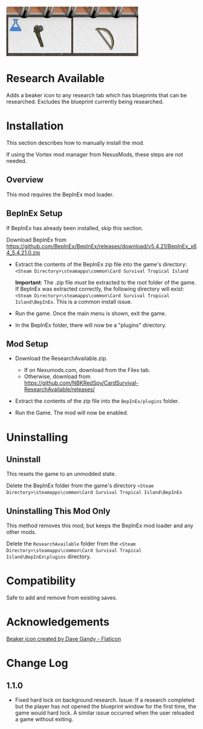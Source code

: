 ![Research Header Icons](./media/ResearchHeader.png)
# Research Available
Adds a beaker icon to any research tab which has blueprints that can be researched.  Excludes the blueprint currently being researched.
# Installation 
This section describes how to manually install the mod.

If using the Vortex mod manager from NexusMods, these steps are not needed.  

## Overview
This mod requires the BepInEx mod loader.

## BepInEx Setup
If BepInEx has already been installed, skip this section.

Download BepInEx from https://github.com/BepInEx/BepInEx/releases/download/v5.4.21/BepInEx_x64_5.4.21.0.zip

* Extract the contents of the BepInEx zip file into the game's directory:
```<Steam Directory>\steamapps\common\Card Survival Tropical Island```

    __Important__:  The .zip file *must* be extracted to the root folder of the game.  If BepInEx was extracted correctly, the following directory will exist: ```<Steam Directory>\steamapps\common\Card Survival Tropical Island\BepInEx```.  This is a common install issue.

* Run the game.  Once the main menu is shown, exit the game.
    
* In the BepInEx folder, there will now be a "plugins" directory.

## Mod Setup
* Download the ResearchAvailable.zip.  
    * If on Nexumods.com, download from the Files tab.
    * Otherwise, download from https://github.com/NBKRedSpy/CardSurvival-ResearchAvailable/releases/

* Extract the contents of the zip file into the ```BepInEx/plugins``` folder.

* Run the Game.  The mod will now be enabled.

# Uninstalling

## Uninstall
This resets the game to an unmodded state.

Delete the BepInEx folder from the game's directory
```<Steam Directory>\steamapps\common\Card Survival Tropical Island\BepInEx```

## Uninstalling This Mod Only

This method removes this mod, but keeps the BepInEx mod loader and any other mods.

Delete the ```ResearchAvailable``` folder from the ```<Steam Directory>\steamapps\common\Card Survival Tropical Island\BepInEx\plugins``` directory.
# Compatibility
Safe to add and remove from existing saves.

# Acknowledgements

[Beaker icon created by Dave Gandy - Flaticon](https://www.flaticon.com/free-icons/beaker)


# Change Log
## 1.1.0
* Fixed hard lock on background research.  Issue: If a research completed but the player has not opened the blueprint window for the first time, the game would hard lock.
A similar issue occurred when the user reloaded a game without exiting.
